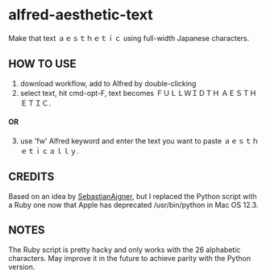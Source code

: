 # alfred-aesthetic-text
Make that text ａｅｓｔｈｅｔｉｃ using full-width Japanese characters.

HOW TO USE
-----
1) download workflow, add to Alfred by double-clicking
2) select text, hit cmd-opt-F, text becomes ＦＵＬＬＷＩＤＴＨ ＡＥＳＴＨＥＴＩＣ.
#### OR 
3) use 'fw' Alfred keyword and enter the text you want to paste ａｅｓｔｈｅｔｉｃａｌｌｙ.

CREDITS
-----
Based on an idea by [SebastianAigner](https://github.com/SebastianAigner/alfred-fullwidth), but I replaced the Python script with a Ruby one now that Apple has deprecated /usr/bin/python in Mac OS 12.3. 

NOTES
-----
The Ruby script is pretty hacky and only works with the 26 alphabetic characters. May improve it in the future to achieve parity with the Python version.
